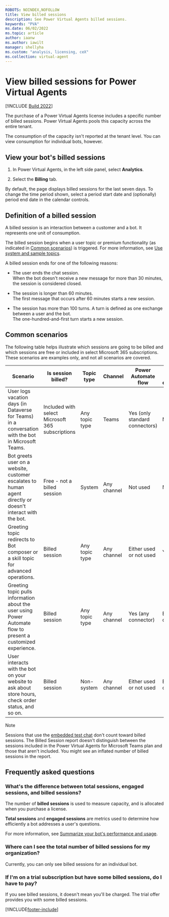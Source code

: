 ```yaml
---
ROBOTS: NOINDEX,NOFOLLOW
title: View billed sessions
description: See Power Virtual Agents billed sessions.
keywords: "PVA"
ms.date: 06/02/2022
ms.topic: article
author: iaanw
ms.author: iawilt
manager: shellyha
ms.custom: "analysis, licensing, ceX"
ms.collection: virtual-agent
---
```


# View billed sessions for Power Virtual Agents

[!INCLUDE [Build 2022](includes/build-22-disclaimer.md)]

The purchase of a Power Virtual Agents license includes a specific number of billed sessions. Power Virtual Agents pools this capacity across the entire tenant.

The consumption of the capacity isn't reported at the tenant level. You can view consumption for individual bots, however.

## View your bot's billed sessions

1. In Power Virtual Agents, in the left side panel, select **Analytics**.

1. Select the **Billing** tab.

By default, the page displays billed sessions for the last seven days. To change the time period shown, select a period start date and (optionally) period end date in the calendar controls.

## Definition of a billed session

A billed session is an interaction between a customer and a bot. It represents one unit of consumption.

The billed session begins when a user topic or premium functionality (as indicated in [Common scenarios](#common-scenarios)) is triggered. For more information, see [Use system and sample topics](authoring-create-edit-topics.md#use-system-and-sample-topics).

A billed session ends for one of the following reasons:

- The user ends the chat session.  
    When the bot doesn't receive a new message for more than 30 minutes, the session is considered closed.

- The session is longer than 60 minutes.  
    The first message that occurs after 60 minutes starts a new session.

- The session has more than 100 turns. A turn is defined as one exchange between a user and the bot.  
 The one-hundred-and-first turn starts a new session.

## Common scenarios

The following table helps illustrate which sessions are going to be billed and which sessions are free or included in select Microsoft 365 subscriptions. These scenarios are examples only, and not all scenarios are covered.

| Scenario | Is session billed? | Topic type | Channel | Power Automate flow  | Bot Framework extensibility | Bot stored in |
| --- | --- | --- | --- | --- | --- | --- |
| User logs vacation days (in Dataverse for Teams) in a conversation with the bot in Microsoft Teams.| Included with select Microsoft 365 subscriptions | Any topic type | Teams | Yes (only standard connectors) | Not used | Dataverse for Teams |
| Bot greets user on a website, customer escalates to human agent directly or doesn't interact with the bot. | Free - not a billed session | System  | Any channel | Not used | Not used | Any environment type |
| Greeting topic redirects to Bot composer or a skill topic for advanced operations. | Billed session | Any topic type | Any channel | Either used or not used | Yes | Any environment type |
| Greeting topic pulls information about the user using Power Automate flow to present a customized experience. | Billed session | Any topic type | Any channel | Yes (any connector) | Either used or not used | Any environment type |
| User interacts with the bot on your website to ask about store hours, check order status, and so on. | Billed session | Non-system | Any channel | Either used or not used | Either used or not used | Dataverse |

> [!NOTE]
> Sessions that use the [embedded test chat](authoring-test-bot.md) don't count toward billed sessions.
> The Billed Session report doesn't distinguish between the sessions included in the Power Virtual Agents for Microsoft Teams plan and those that aren't included. You might see an inflated number of billed sessions in the report.

## Frequently asked questions

### What's the difference between total sessions, engaged sessions, and billed sessions?

The number of **billed sessions** is used to measure capacity, and is allocated when you purchase a license.

**Total sessions** and **engaged sessions** are metrics used to determine how efficiently a bot addresses a user's questions.

For more information, see [Summarize your bot's performance and usage](analytics-summary.md).

### Where can I see the total number of billed sessions for my organization?

Currently, you can only see billed sessions for an individual bot.

### If I'm on a trial subscription but have some billed sessions, do I have to pay?

If you see billed sessions, it doesn't mean you'll be charged. The trial offer provides you with some billed sessions.

[!INCLUDE[footer-include](includes/footer-banner.md)]
